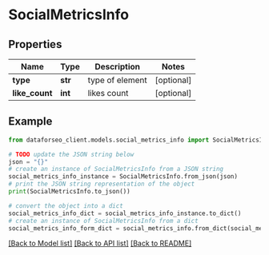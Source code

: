 # SocialMetricsInfo


## Properties

Name | Type | Description | Notes
------------ | ------------- | ------------- | -------------
**type** | **str** | type of element | [optional] 
**like_count** | **int** | likes count | [optional] 

## Example

```python
from dataforseo_client.models.social_metrics_info import SocialMetricsInfo

# TODO update the JSON string below
json = "{}"
# create an instance of SocialMetricsInfo from a JSON string
social_metrics_info_instance = SocialMetricsInfo.from_json(json)
# print the JSON string representation of the object
print(SocialMetricsInfo.to_json())

# convert the object into a dict
social_metrics_info_dict = social_metrics_info_instance.to_dict()
# create an instance of SocialMetricsInfo from a dict
social_metrics_info_form_dict = social_metrics_info.from_dict(social_metrics_info_dict)
```
[[Back to Model list]](../README.md#documentation-for-models) [[Back to API list]](../README.md#documentation-for-api-endpoints) [[Back to README]](../README.md)


